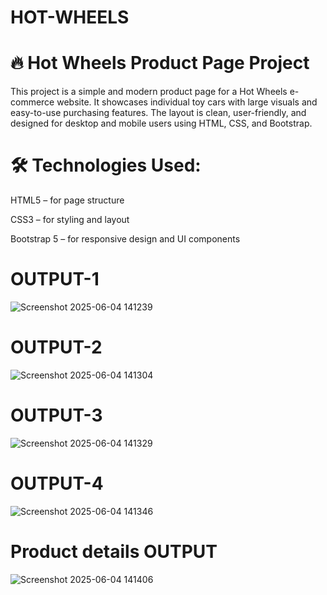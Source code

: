 # HOT-WHEELS
# 🔥 Hot Wheels Product Page Project
This project is a simple and modern product page for a Hot Wheels e-commerce website. It showcases individual toy cars with large visuals and easy-to-use purchasing features. The layout is clean, user-friendly, and designed for desktop and mobile users using HTML, CSS, and Bootstrap.

# 🛠 Technologies Used:
HTML5 – for page structure

CSS3 – for styling and layout

Bootstrap 5 – for responsive design and UI components
# OUTPUT-1
![Screenshot 2025-06-04 141239](https://github.com/user-attachments/assets/fb0e46d5-3830-40fc-af7f-28f01afabd13)

# OUTPUT-2
![Screenshot 2025-06-04 141304](https://github.com/user-attachments/assets/4c6a073d-2fbf-4f20-8b52-a9a19e0a83c7)

# OUTPUT-3
![Screenshot 2025-06-04 141329](https://github.com/user-attachments/assets/60eef031-568f-4a4e-bff2-6574ce56936c)

# OUTPUT-4
![Screenshot 2025-06-04 141346](https://github.com/user-attachments/assets/97bdff0e-1488-43c4-8197-b48ef96d47fa)

# Product details OUTPUT
![Screenshot 2025-06-04 141406](https://github.com/user-attachments/assets/61a1436d-b41c-4a7e-ac8a-3211cd71092c)
